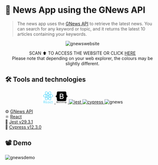 # 📰 News App using the GNews API

>The news app uses the [GNews API](https://gnews.io/) to retrieve the latest news. You can search for any keyword or topic, and it returns the latest 10 articles containing your keywords.

<div align="center">

![gnewswebsite](https://user-images.githubusercontent.com/78863735/217524110-03e7d40a-9d8b-45be-bbd7-b0c815fa9ba3.png)

SCAN ⬆️ TO ACCESS THE WEBSITE OR CLICK [HERE](https://incomparable-beignet-0fba0e.netlify.app/)  
Please note that depending on your web explorer, the colours may be slightly different.

</div>


## 🛠️ Tools and technologies 

<div align="center">
<a href="https://reactjs.org/" target="_blank" rel="noreferrer"> <img src="https://raw.githubusercontent.com/devicons/devicon/master/icons/react/react-original-wordmark.svg" alt="react" width="40" height="40"/> </a> <a href="https://getbootstrap.com" target="_blank" rel="noreferrer"> <img src="https://raw.githubusercontent.com/devicons/devicon/master/icons/bootstrap/bootstrap-plain-wordmark.svg" alt="bootstrap" width="40" height="40"/> </a>
<a href="https://jestjs.io" target="_blank" rel="noreferrer"> <img src="https://www.vectorlogo.zone/logos/jestjsio/jestjsio-icon.svg" alt="jest" width="40" height="40"/> </a> 
<a href="https://www.cypress.io" target="_blank" rel="noreferrer"> <img src="https://raw.githubusercontent.com/simple-icons/simple-icons/6e46ec1fc23b60c8fd0d2f2ff46db82e16dbd75f/icons/cypress.svg" alt="cypress" width="40" height="40"/> </a>
<img src="https://user-images.githubusercontent.com/78863735/217511837-3e799dfb-b811-43c1-a318-2ff87e301b85.png" alt="gnews" width="200" height="40"/>


</div>

⚙️ [GNews API](https://gnews.io/)  
⚛️ [React](https://reactjs.org/)  
🧪 [Jest v29.3.1](https://jestjs.io/docs/getting-started)  
📝 [Cypress v12.3.0](https://docs.cypress.io/guides/references/cypress-studio)  


## 📽️ Demo

![gnewsdemo](https://user-images.githubusercontent.com/78863735/217632111-77c475d8-8626-4c4e-978a-f1ee525dfb5e.gif)

